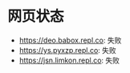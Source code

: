 # 网页状态
- https://deo.babox.repl.co: 失败
- https://ys.pyxzp.repl.co: 失败
- https://jsn.limkon.repl.co: 失败
